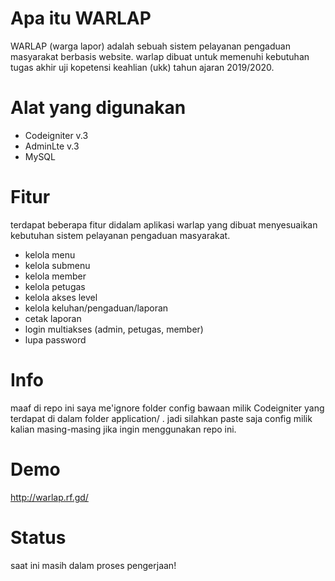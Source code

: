 # Apa itu WARLAP
WARLAP (warga lapor) adalah sebuah sistem pelayanan 
pengaduan masyarakat berbasis website.
warlap dibuat untuk memenuhi kebutuhan
tugas akhir uji kopetensi keahlian (ukk) 
tahun ajaran 2019/2020.

# Alat yang digunakan
- Codeigniter v.3
- AdminLte v.3
- MySQL

# Fitur
terdapat beberapa fitur didalam aplikasi warlap
yang dibuat menyesuaikan kebutuhan sistem pelayanan pengaduan masyarakat.

- kelola menu
- kelola submenu
- kelola member
- kelola petugas
- kelola akses level
- kelola keluhan/pengaduan/laporan
- cetak laporan
- login multiakses (admin, petugas, member)
- lupa password

# Info
maaf di repo ini saya me'ignore folder config bawaan milik Codeigniter 
yang terdapat di dalam folder application/ . jadi silahkan paste saja 
config milik kalian masing-masing jika ingin menggunakan repo ini.

# Demo
http://warlap.rf.gd/

# Status
saat ini masih dalam proses pengerjaan!

